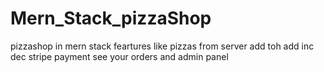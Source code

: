 # Mern_Stack_pizzaShop
pizzashop in mern stack feartures like pizzas from server add toh add inc dec stripe payment see your orders and admin panel

